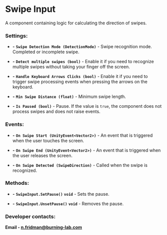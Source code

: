 ﻿# Swipe Input

A component containing logic for calculating the direction of swipes.

### Settings:

- **-** **`Swipe Detection Mode (DetectionMode)`** - Swipe recognition mode. Completed or incomplete swipe.

- **-** **`Detect multiple swipes (bool)`** - Enable it if you need to recognize multiple swipes without taking your finger off the screen.

- **-** **`Handle Keyboard Arrows Clicks (bool)`** - Enable it if you need to trigger swipe processing events when pressing the arrows on the keyboard.

- **-** **`Min Swipe Distance (float)`** - Minimum swipe length.

- **-** **`Is Paused (bool)`** - Pause. If the value is `true`, the component does not process swipes and does not raise events.

### Events:
- **-** **`On Swipe Start (UnityEvent<Vector2>)`** - An event that is triggered when the user touches the screen.

- **-** **`On Swipe End (UnityEvent<Vector2>)`** - An event that is triggered when the user releases the screen.

- **-** **`On Swipe Detected (SwipeDirection)`** - Called when the swipe is recognized.

### Methods:
- **-** **`SwipeInput.SetPause()`** **`void`** - Sets the pause.

- **-** **`SwipeInput.UnsetPause()`** **`void`** - Removes the pause.

### Developer contacts:

**Email - [n.fridman@burning-lab.com](mailto://n.fridman@burning-lab.com)**
